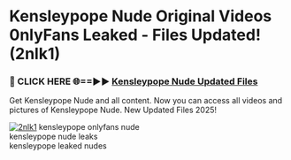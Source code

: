 # Kensleypope Nude Original Videos 0nlyFans Leaked - Files Updated! (2nlk1)

<h3>🔴 CLICK HERE 🌐==►► <a href="https://tinyurl.com/yrmya6cz" rel="nofollow">Kensleypope Nude Updated Files</a></h3>

Get Kensleypope Nude and all content. Now you can access all videos and pictures of Kensleypope Nude. New Updated Files 2025!

[![2nlk1](https://i.imgur.com/FMdXYCs.gif)](https://tinyurl.com/yrmya6cz)
kensleypope onlyfans nude<br>
kensleypope nude leaks<br>
kensleypope leaked nudes